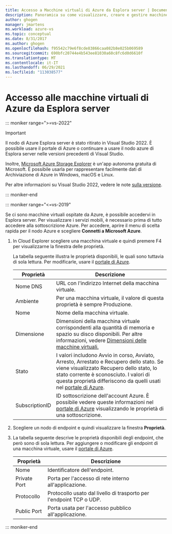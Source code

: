 ```yaml
---
title: Accesso a Macchine virtuali di Azure da Esplora server | Documentazione Microsoft
description: Panoramica su come visualizzare, creare e gestire macchine virtuali di Azure (VM) in Esplora Server in Visual Studio.
author: ghogen
manager: jmartens
ms.workload: azure-vs
ms.topic: conceptual
ms.date: 8/31/2017
ms.author: ghogen
ms.openlocfilehash: f95542c79e6f8cde83866caa082b8e025b069589
ms.sourcegitcommit: 690bfc20744e4b543ee81030a60c8fc6d0d6610f
ms.translationtype: MT
ms.contentlocale: it-IT
ms.lasthandoff: 06/29/2021
ms.locfileid: "113038577"
---
```

# <a name="accessing-azure-virtual-machines-from-server-explorer"></a>Accesso alle macchine virtuali di Azure da Esplora server

::: moniker range=">=vs-2022"
> [!Important]
> Il nodo di Azure Esplora server è stato ritirato in Visual Studio 2022. È possibile usare il portale di Azure o continuare a usare il nodo azure di Esplora server nelle versioni precedenti di Visual Studio.
>
> Inoltre, [Microsoft Azure Storage Explorer](/azure/vs-azure-tools-storage-manage-with-storage-explorer) è un'app autonoma gratuita di Microsoft. È possibile usarla per rappresentare facilmente dati di Archiviazione di Azure in Windows, macOS e Linux.
>
> Per altre informazioni su Visual Studio 2022, vedere le note [sulla versione](/visualstudio/releases/2022/release-notes-preview/).

::: moniker-end

::: moniker range="<=vs-2019"

Se ci sono macchine virtuali ospitate da Azure, è possibile accedervi in Esplora server. Per visualizzare i servizi mobili, è necessario prima di tutto accedere alla sottoscrizione Azure. Per accedere, aprire il menu di scelta rapida per il nodo Azure e scegliere **Connetti a Microsoft Azure**.

1. In Cloud Explorer scegliere una macchina virtuale e quindi premere F4 per visualizzarne la finestra delle proprietà.

    La tabella seguente illustra le proprietà disponibili, le quali sono tuttavia di sola lettura. Per modificarle, usare il [portale di Azure](https://portal.azure.com).

   | Proprietà | Descrizione |
   | --- | --- |
   | Nome DNS |URL con l'indirizzo Internet della macchina virtuale. |
   | Ambiente |Per una macchina virtuale, il valore di questa proprietà è sempre Produzione. |
   | Nome |Nome della macchina virtuale. |
   | Dimensione |Dimensioni della macchina virtuale corrispondenti alla quantità di memoria e spazio su disco disponibili. Per altre informazioni, vedere [Dimensioni delle macchine virtuali.](/azure/cloud-services/cloud-services-sizes-specs) |
   | Stato |I valori includono Avvio in corso, Avviato, Arresto, Arrestato e Recupero dello stato. Se viene visualizzato Recupero dello stato, lo stato corrente è sconosciuto. I valori di questa proprietà differiscono da quelli usati nel [portale di Azure](https://portal.azure.com). |
   | SubscriptionID |ID sottoscrizione dell'account Azure. È possibile vedere queste informazioni nel [portale di Azure](https://portal.azure.com) visualizzando le proprietà di una sottoscrizione. |
2. Scegliere un nodo di endpoint e quindi visualizzare la finestra **Proprietà**.
3. La tabella seguente descrive le proprietà disponibili degli endpoint, che però sono di sola lettura. Per aggiungere o modificare gli endpoint di una macchina virtuale, usare il [portale di Azure](https://portal.azure.com).

   | Proprietà | Descrizione |
   | --- | --- |
   | Nome |Identificatore dell'endpoint. |
   | Private Port |Porta per l'accesso di rete interno all'applicazione. |
   | Protocollo |Protocollo usato dal livello di trasporto per l'endpoint TCP o UDP. |
   | Public Port |Porta usata per l'accesso pubblico all'applicazione. |

::: moniker-end